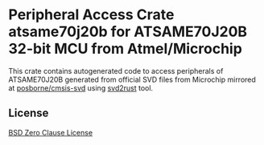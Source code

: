 # Peripheral Access Crate atsame70j20b for ATSAME70J20B 32-bit MCU from Atmel/Microchip

This crate contains autogenerated code to access peripherals of ATSAME70J20B generated from official SVD files from Microchip mirrored at [posborne/cmsis-svd](https://github.com/posborne/cmsis-svd) using [svd2rust](https://github.com/rust-embedded/svd2rust/) tool.

## License

[BSD Zero Clause License](https://choosealicense.com/licenses/0bsd/)

